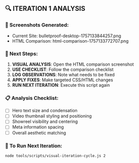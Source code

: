 
## 🔍 ITERATION 1 ANALYSIS

### 📸 Screenshots Generated:
- Current Site: bulletproof-desktop-1757133844257.png
- HTML Comparison: html-comparison-1757133772707.png

### 🎯 Next Steps:
1. **VISUAL ANALYSIS**: Open the HTML comparison screenshot
2. **USE CHECKLIST**: Follow the comparison checklist
3. **LOG OBSERVATIONS**: Note what needs to be fixed
4. **APPLY FIXES**: Make targeted CSS/HTML changes
5. **RUN NEXT ITERATION**: Execute this script again

### 📋 Analysis Checklist:
- [ ] Hero text size and condensation
- [ ] Video thumbnail styling and positioning
- [ ] Showreel visibility and centering
- [ ] Meta information spacing
- [ ] Overall aesthetic matching

### 🔄 To Run Next Iteration:
```bash
node tools/scripts/visual-iteration-cycle.js 2
```
